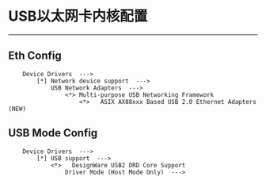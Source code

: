 # USB以太网卡内核配置

----------

Eth Config
----
		Device Drivers  --->
			[*] Network device support  --->
				USB Network Adapters  --->
					<*> Multi-purpose USB Networking Framework
						<*>   ASIX AX88xxx Based USB 2.0 Ethernet Adapters (NEW)

USB Mode Config
----
		Device Drivers  --->
			[*] USB support  --->
				<*>   DesignWare USB2 DRD Core Support
					Driver Mode (Host Mode Only)  --->

